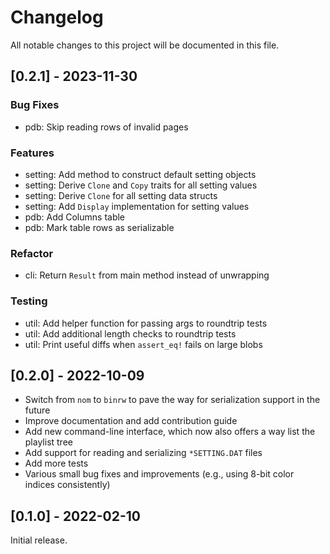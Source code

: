 # Changelog

All notable changes to this project will be documented in this file.

## [0.2.1] - 2023-11-30

### Bug Fixes

- pdb: Skip reading rows of invalid pages

### Features

- setting: Add method to construct default setting objects
- setting: Derive `Clone` and `Copy` traits for all setting values
- setting: Derive `Clone` for all setting data structs
- setting: Add `Display` implementation for setting values
- pdb: Add Columns table
- pdb: Mark table rows as serializable

### Refactor

- cli: Return `Result` from main method instead of unwrapping

### Testing

- util: Add helper function for passing args to roundtrip tests
- util: Add additional length checks to roundtrip tests
- util: Print useful diffs when `assert_eq!` fails on large blobs

## [0.2.0] - 2022-10-09

- Switch from `nom` to `binrw` to pave the way for serialization support in the future
- Improve documentation and add contribution guide
- Add new command-line interface, which now also offers a way list the playlist tree
- Add support for reading and serializing `*SETTING.DAT` files
- Add more tests
- Various small bug fixes and improvements (e.g., using 8-bit color indices consistently)

## [0.1.0] - 2022-02-10

Initial release.
